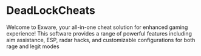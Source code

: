 # DeadLockCheats
Welcome to Exware, your all-in-one cheat solution for enhanced gaming experience! This software provides a range of powerful features including aim assistance, ESP, radar hacks, and customizable configurations for both rage and legit modes
